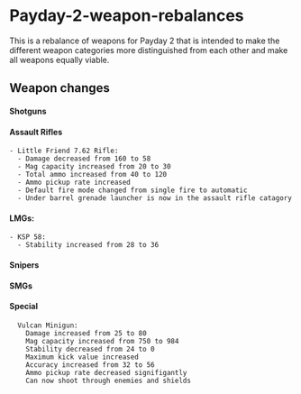 # Payday-2-weapon-rebalances
This is a rebalance of weapons for Payday 2 that is intended to make the different weapon categories more distinguished from each other and make all weapons equally viable. 

## Weapon changes
  
#### Shotguns

#### Assault Rifles

    - Little Friend 7.62 Rifle:
      - Damage decreased from 160 to 58
      - Mag capacity increased from 20 to 30
      - Total ammo increased from 40 to 120
      - Ammo pickup rate increased
      - Default fire mode changed from single fire to automatic
      - Under barrel grenade launcher is now in the assault rifle catagory

####  LMGs:

    - KSP 58:
      - Stability increased from 28 to 36

#### Snipers

#### SMGs

#### Special
        
      Vulcan Minigun:
        Damage increased from 25 to 80
        Mag capacity increased from 750 to 984
        Stability decreased from 24 to 0
        Maximum kick value increased
        Accuracy increased from 32 to 56
        Ammo pickup rate decreased signifigantly
        Can now shoot through enemies and shields
